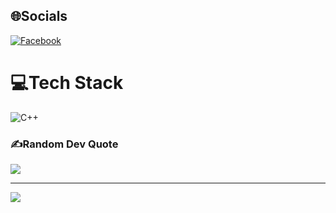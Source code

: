 
## 🌐Socials
[![Facebook](https://img.shields.io/badge/Facebook-%231877F2.svg?logo=Facebook&logoColor=white)](https://facebook.com/kt007.info)

# 💻Tech Stack
![C++](https://img.shields.io/badge/c++-%2300599C.svg?style=for-the-badge&logo=c%2B%2B&logoColor=white)

### ✍️Random Dev Quote
![](https://quotes-github-readme.vercel.app/api?type=horizontal&theme=radical)

---
[![](https://visitcount.itsvg.in/api?id=nms7410&icon=0&color=0)](https://visitcount.itsvg.in)
